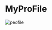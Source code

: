 # MyProFile

![peofile](https://user-images.githubusercontent.com/67361612/148623886-3c832983-df2c-4dcb-8ccc-c3ef2522ccf1.png)
